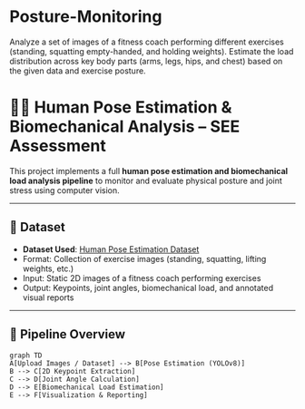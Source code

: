 # Posture-Monitoring
Analyze a set of images of a fitness coach performing different exercises (standing, squatting empty-handed, and holding weights). Estimate the load distribution across key body parts (arms, legs, hips, and chest) based on the given data and exercise posture.

# 🏋️‍♂️ Human Pose Estimation & Biomechanical Analysis – SEE Assessment

This project implements a full **human pose estimation and biomechanical load analysis pipeline** to monitor and evaluate physical posture and joint stress using computer vision.

---

## 📁 Dataset

- **Dataset Used**: [Human Pose Estimation Dataset](https://www.kaggle.com/datasets/trainingdatapro/pose-estimation)
- Format: Collection of exercise images (standing, squatting, lifting weights, etc.)
- Input: Static 2D images of a fitness coach performing exercises
- Output: Keypoints, joint angles, biomechanical load, and annotated visual reports

---

## 🚀 Pipeline Overview

```mermaid
graph TD
A[Upload Images / Dataset] --> B[Pose Estimation (YOLOv8)]
B --> C[2D Keypoint Extraction]
C --> D[Joint Angle Calculation]
D --> E[Biomechanical Load Estimation]
E --> F[Visualization & Reporting]
